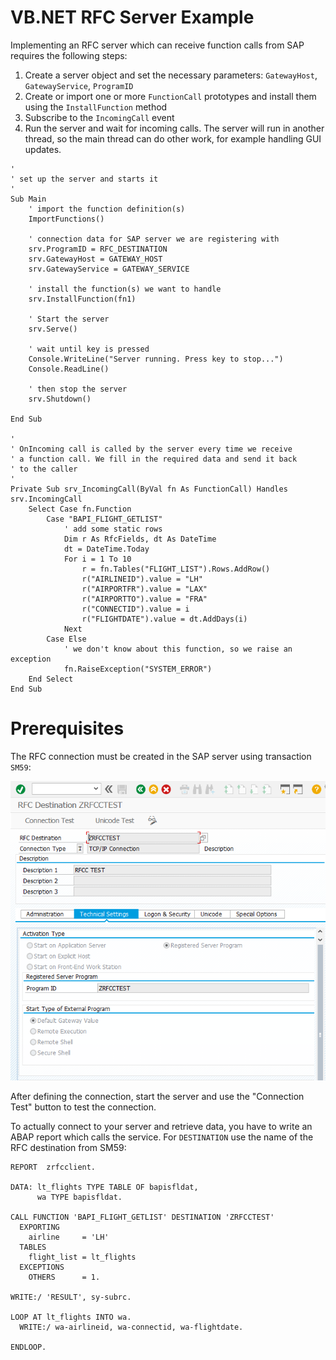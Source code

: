 ﻿# VB.NET RFC Server Example

Implementing an RFC server which can receive function calls from SAP requires the following steps:

1. Create a server object and set the necessary parameters: `GatewayHost`, `GatewayService`, `ProgramID`
2. Create or import one or more `FunctionCall` prototypes and install them using the `InstallFunction` method
3. Subscribe to the `IncomingCall` event
4. Run the server and wait for incoming calls. The server will run in another thread, so the main thread 
   can do other work, for example handling GUI updates.

```vbnet
' 
' set up the server and starts it
'
Sub Main
	' import the function definition(s)
    ImportFunctions()

    ' connection data for SAP server we are registering with
    srv.ProgramID = RFC_DESTINATION
    srv.GatewayHost = GATEWAY_HOST
    srv.GatewayService = GATEWAY_SERVICE

    ' install the function(s) we want to handle
    srv.InstallFunction(fn1)

    ' Start the server
    srv.Serve()

    ' wait until key is pressed
    Console.WriteLine("Server running. Press key to stop...")
    Console.ReadLine()

    ' then stop the server
    srv.Shutdown()

End Sub

'
' OnIncoming call is called by the server every time we receive
' a function call. We fill in the required data and send it back
' to the caller
'     
Private Sub srv_IncomingCall(ByVal fn As FunctionCall) Handles srv.IncomingCall
	Select Case fn.Function
		Case "BAPI_FLIGHT_GETLIST"
			' add some static rows 
			Dim r As RfcFields, dt As DateTime
            dt = DateTime.Today
			For i = 1 To 10
				r = fn.Tables("FLIGHT_LIST").Rows.AddRow()
				r("AIRLINEID").value = "LH"
                r("AIRPORTFR").value = "LAX"
                r("AIRPORTTO").value = "FRA"
                r("CONNECTID").value = i
                r("FLIGHTDATE").value = dt.AddDays(i)
			Next
		Case Else
			' we don't know about this function, so we raise an exception
			fn.RaiseException("SYSTEM_ERROR")
	End Select
End Sub
```

# Prerequisites

The RFC connection must be created in the SAP server using transaction `SM59`:

![RFC Connection Setting / SM59](./docs/SM59.png)

After defining the connection, start the server and use the "Connection Test"
button to test the connection.

To actually connect to your server and retrieve data, you have to write an 
ABAP report which calls the service. For `DESTINATION` use the name of the 
RFC destination from SM59:

```abap
REPORT  zrfcclient.

DATA: lt_flights TYPE TABLE OF bapisfldat,
      wa TYPE bapisfldat.

CALL FUNCTION 'BAPI_FLIGHT_GETLIST' DESTINATION 'ZRFCCTEST'
  EXPORTING
    airline     = 'LH'
  TABLES
    flight_list = lt_flights
  EXCEPTIONS
    OTHERS      = 1.

WRITE:/ 'RESULT', sy-subrc.

LOOP AT lt_flights INTO wa.
  WRITE:/ wa-airlineid, wa-connectid, wa-flightdate.

ENDLOOP.
```
